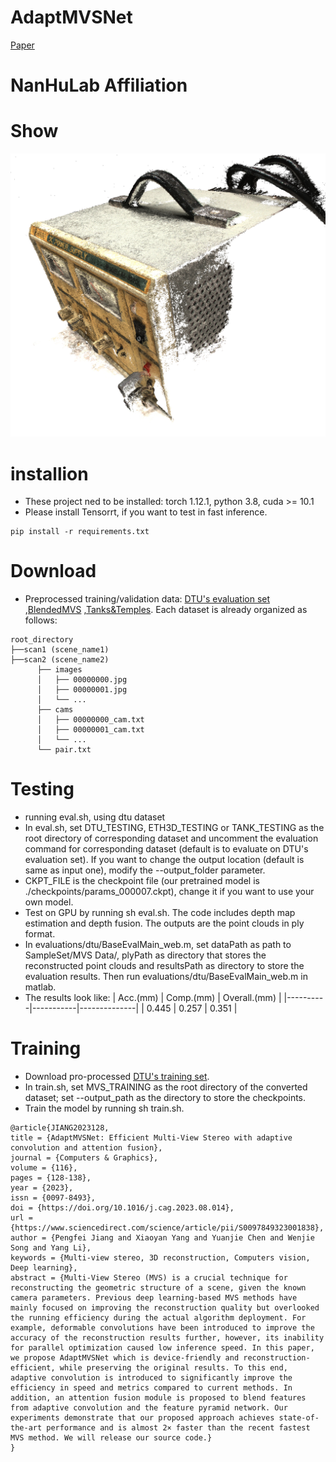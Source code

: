 # AdaptMVSNet
[Paper](https://github.com/HDjpf/AdaptMVSNet/blob/main/AdaptMVSNet__Efficient_Multi_View_Stereo_with_Adaptive_Convolution_and_Attention_Fusion.pdf)
# NanHuLab Affiliation

# Show 
![Our](https://github.com/HDjpf/AdaptMVSNet/blob/main/our011_.png)
# installion 
* These project ned to be installed: torch 1.12.1, python 3.8, cuda >= 10.1
* Please install Tensorrt, if you want to test in fast inference.
```
pip install -r requirements.txt
```


# Download 
* Preprocessed training/validation data: [DTU's evaluation set](https://drive.google.com/file/d/1jN8yEQX0a-S22XwUjISM8xSJD39pFLL_/view?usp=sharing) ,[BlendedMVS](https://github.com/YoYo000/BlendedMVS) ,[Tanks&Temples](https://drive.google.com/file/d/1gAfmeoGNEFl9dL4QcAU4kF0BAyTd-r8Z/view?usp=sharing). Each dataset is already organized as follows:
```
root_directory
├──scan1 (scene_name1)
├──scan2 (scene_name2) 
      ├── images                 
      │   ├── 00000000.jpg       
      │   ├── 00000001.jpg       
      │   └── ...                
      ├── cams                   
      │   ├── 00000000_cam.txt   
      │   ├── 00000001_cam.txt   
      │   └── ...                
      └── pair.txt  
``` 

# Testing 
* running eval.sh, using dtu dataset
* In eval.sh, set DTU_TESTING, ETH3D_TESTING or TANK_TESTING as the root directory of corresponding dataset and uncomment the evaluation command for corresponding dataset (default is to evaluate on DTU's evaluation set). If you want to change the output location (default is same as input one), modify the --output_folder parameter.
* CKPT_FILE is the checkpoint file (our pretrained model is ./checkpoints/params_000007.ckpt), change it if you want to use your own model.
* Test on GPU by running sh eval.sh. The code includes depth map estimation and depth fusion. The outputs are the point clouds in ply format.
* In evaluations/dtu/BaseEvalMain_web.m, set dataPath as path to SampleSet/MVS Data/, plyPath as directory that stores the reconstructed point clouds and resultsPath as directory to store the evaluation results. Then run evaluations/dtu/BaseEvalMain_web.m in matlab.
* The results look like:
  | Acc.(mm) | Comp.(mm) | Overall.(mm) |
  |----------|-----------|--------------|
  | 0.445    | 0.257     | 0.351        |

# Training 
* Download pro-processed [DTU's training set](https://polybox.ethz.ch/index.php/s/ugDdJQIuZTk4S35).
* In train.sh, set MVS_TRAINING as the root directory of the converted dataset; set --output_path as the directory to store the checkpoints.
* Train the model by running sh train.sh.

```
@article{JIANG2023128,
title = {AdaptMVSNet: Efficient Multi-View Stereo with adaptive convolution and attention fusion},
journal = {Computers & Graphics},
volume = {116},
pages = {128-138},
year = {2023},
issn = {0097-8493},
doi = {https://doi.org/10.1016/j.cag.2023.08.014},
url = {https://www.sciencedirect.com/science/article/pii/S0097849323001838},
author = {Pengfei Jiang and Xiaoyan Yang and Yuanjie Chen and Wenjie Song and Yang Li},
keywords = {Multi-view stereo, 3D reconstruction, Computers vision, Deep learning},
abstract = {Multi-View Stereo (MVS) is a crucial technique for reconstructing the geometric structure of a scene, given the known camera parameters. Previous deep learning-based MVS methods have mainly focused on improving the reconstruction quality but overlooked the running efficiency during the actual algorithm deployment. For example, deformable convolutions have been introduced to improve the accuracy of the reconstruction results further, however, its inability for parallel optimization caused low inference speed. In this paper, we propose AdaptMVSNet which is device-friendly and reconstruction-efficient, while preserving the original results. To this end, adaptive convolution is introduced to significantly improve the efficiency in speed and metrics compared to current methods. In addition, an attention fusion module is proposed to blend features from adaptive convolution and the feature pyramid network. Our experiments demonstrate that our proposed approach achieves state-of-the-art performance and is almost 2× faster than the recent fastest MVS method. We will release our source code.}
}
```
